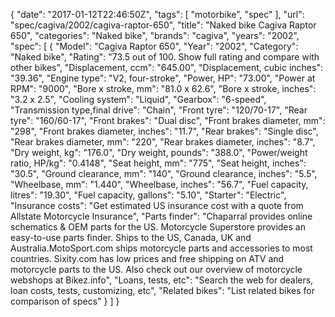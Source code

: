 {
    "date": "2017-01-12T22:46:50Z",
    "tags": [
        "motorbike",
        "spec"
    ],
    "url": "spec\/cagiva\/2002\/cagiva-raptor-650",
    "title": "Naked bike Cagiva Raptor 650",
    "categories": "Naked bike",
    "brands": "cagiva",
    "years": "2002",
    "spec": [
        {
            "Model": "Cagiva Raptor 650",
            "Year": "2002",
            "Category": "Naked bike",
            "Rating": "73.5 out of 100. Show full rating and compare with other bikes",
            "Displacement, ccm": "645.00",
            "Displacement, cubic inches": "39.36",
            "Engine type": "V2, four-stroke",
            "Power, HP": "73.00",
            "Power at RPM": "9000",
            "Bore x stroke, mm": "81.0 x 62.6",
            "Bore x stroke, inches": "3.2 x 2.5",
            "Cooling system": "Liquid",
            "Gearbox": "6-speed",
            "Transmission type,final drive": "Chain",
            "Front tyre": "120\/70-17",
            "Rear tyre": "160\/60-17",
            "Front brakes": "Dual disc",
            "Front brakes diameter, mm": "298",
            "Front brakes diameter, inches": "11.7",
            "Rear brakes": "Single disc",
            "Rear brakes diameter, mm": "220",
            "Rear brakes diameter, inches": "8.7",
            "Dry weight, kg": "176.0",
            "Dry weight, pounds": "388.0",
            "Power\/weight ratio, HP\/kg": "0.4148",
            "Seat height, mm": "775",
            "Seat height, inches": "30.5",
            "Ground clearance, mm": "140",
            "Ground clearance, inches": "5.5",
            "Wheelbase, mm": "1.440",
            "Wheelbase, inches": "56.7",
            "Fuel capacity, litres": "19.30",
            "Fuel capacity, gallons": "5.10",
            "Starter": "Electric",
            "Insurance costs": "Get estimated US insurance cost with a quote from Allstate Motorcycle Insurance",
            "Parts finder": "Chaparral provides online schematics & OEM parts for the US.   Motorcycle Superstore provides an easy-to-use parts finder. Ships to the US, Canada, UK and Australia.MotoSport.com ships motorcycle parts and accessories to most countries.    Sixity.com has low prices and free shipping on ATV and motorcycle parts to the US. Also check out our overview of motorcycle webshops at Bikez.info",
            "Loans, tests, etc": "Search the web for dealers, loan costs, tests, customizing, etc",
            "Related bikes": "List related bikes for comparison of specs"
        }
    ]
}